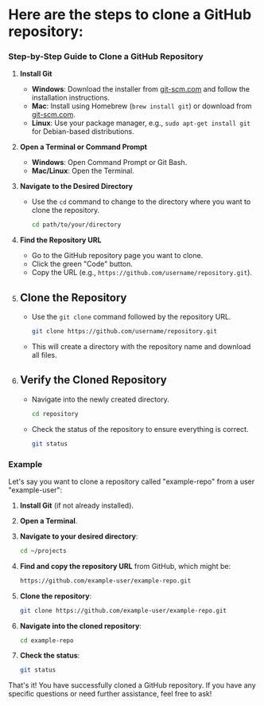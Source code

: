 # Here are the steps to clone a GitHub repository:

### Step-by-Step Guide to Clone a GitHub Repository

1. **Install Git**
   - **Windows**: Download the installer from [git-scm.com](https://git-scm.com/download/win) and follow the installation instructions.
   - **Mac**: Install using Homebrew (`brew install git`) or download from [git-scm.com](https://git-scm.com/download/mac).
   - **Linux**: Use your package manager, e.g., `sudo apt-get install git` for Debian-based distributions.

2. **Open a Terminal or Command Prompt**
   - **Windows**: Open Command Prompt or Git Bash.
   - **Mac/Linux**: Open the Terminal.

3. **Navigate to the Desired Directory**
   - Use the `cd` command to change to the directory where you want to clone the repository.
     ```sh
     cd path/to/your/directory
     ```

4. **Find the Repository URL**
   - Go to the GitHub repository page you want to clone.
   - Click the green "Code" button.
   - Copy the URL (e.g., `https://github.com/username/repository.git`).

5. ## **Clone the Repository**
   - Use the `git clone` command followed by the repository URL.
     ```sh
     git clone https://github.com/username/repository.git
     ```
   - This will create a directory with the repository name and download all files.

6. ## **Verify the Cloned Repository**
   - Navigate into the newly created directory.
     ```sh
     cd repository
     ```
   - Check the status of the repository to ensure everything is correct.
     ```sh
     git status
     ```

### Example

Let's say you want to clone a repository called "example-repo" from a user "example-user":

1. **Install Git** (if not already installed).

2. **Open a Terminal**.

3. **Navigate to your desired directory**:
   ```sh
   cd ~/projects
   ```

4. **Find and copy the repository URL** from GitHub, which might be:
   ```sh
   https://github.com/example-user/example-repo.git
   ```

5. **Clone the repository**:
   ```sh
   git clone https://github.com/example-user/example-repo.git
   ```

6. **Navigate into the cloned repository**:
   ```sh
   cd example-repo
   ```

7. **Check the status**:
   ```sh
   git status
   ```

That's it! You have successfully cloned a GitHub repository. If you have any specific questions or need further assistance, feel free to ask!
